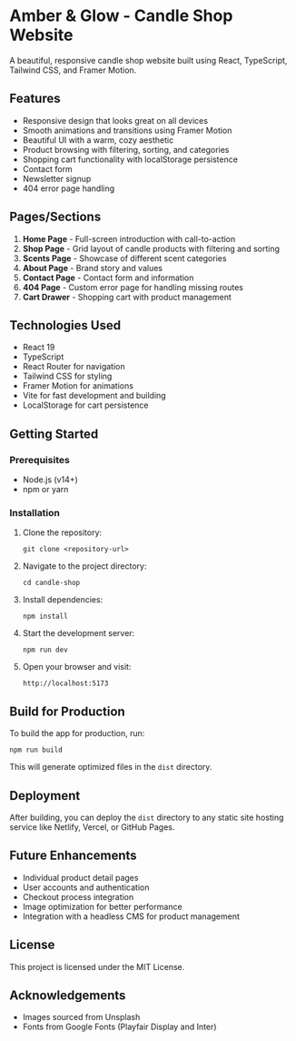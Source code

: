 # Amber & Glow - Candle Shop Website

A beautiful, responsive candle shop website built using React, TypeScript, Tailwind CSS, and Framer Motion.

## Features

- Responsive design that looks great on all devices
- Smooth animations and transitions using Framer Motion
- Beautiful UI with a warm, cozy aesthetic
- Product browsing with filtering, sorting, and categories
- Shopping cart functionality with localStorage persistence
- Contact form
- Newsletter signup
- 404 error page handling

## Pages/Sections

1. **Home Page** - Full-screen introduction with call-to-action
2. **Shop Page** - Grid layout of candle products with filtering and sorting
3. **Scents Page** - Showcase of different scent categories
4. **About Page** - Brand story and values
5. **Contact Page** - Contact form and information
6. **404 Page** - Custom error page for handling missing routes
7. **Cart Drawer** - Shopping cart with product management

## Technologies Used

- React 19
- TypeScript
- React Router for navigation
- Tailwind CSS for styling
- Framer Motion for animations
- Vite for fast development and building
- LocalStorage for cart persistence

## Getting Started

### Prerequisites

- Node.js (v14+)
- npm or yarn

### Installation

1. Clone the repository:
   ```
   git clone <repository-url>
   ```

2. Navigate to the project directory:
   ```
   cd candle-shop
   ```

3. Install dependencies:
   ```
   npm install
   ```

4. Start the development server:
   ```
   npm run dev
   ```

5. Open your browser and visit:
   ```
   http://localhost:5173
   ```

## Build for Production

To build the app for production, run:

```
npm run build
```

This will generate optimized files in the `dist` directory.

## Deployment

After building, you can deploy the `dist` directory to any static site hosting service like Netlify, Vercel, or GitHub Pages.

## Future Enhancements

- Individual product detail pages
- User accounts and authentication
- Checkout process integration
- Image optimization for better performance
- Integration with a headless CMS for product management

## License

This project is licensed under the MIT License.

## Acknowledgements

- Images sourced from Unsplash
- Fonts from Google Fonts (Playfair Display and Inter)
